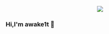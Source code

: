
<p align="center">
  <img align="center" src="https://github.com/smallnest/smallnest/raw/master/developer.gif"/>
</p>

### Hi,I'm awake1t 🤔 

